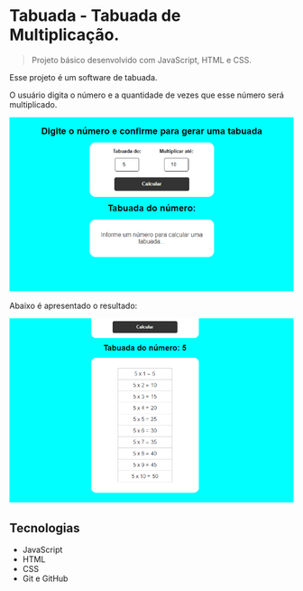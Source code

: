 # Tabuada - Tabuada de Multiplicação.

> Projeto básico desenvolvido com JavaScript, HTML e CSS.

Esse projeto é um software de tabuada.

O usuário digita o número e a quantidade de vezes que esse número será multiplicado.

![Tabuada](./.github/tabu01.PNG)

Abaixo é apresentado o resultado:

![Tabuada](./.github/tabu02.PNG)

## Tecnologias
- JavaScript
- HTML
- CSS
- Git e GitHub
